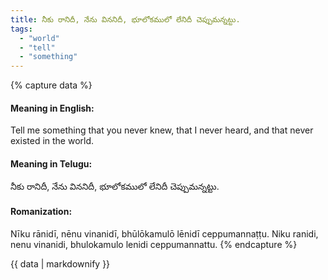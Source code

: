 ```yaml
---
title: నీకు రానిదీ, నేను విననిదీ, భూలోకములో లేనిదీ చెప్పుమన్నట్టు.
tags:
  - "world"
  - "tell"
  - "something"
---
```


{% capture data %}
#### Meaning in English:
Tell me something that you never knew, that I never heard, and that never existed in the world.

#### Meaning in Telugu:
నీకు రానిదీ, నేను విననిదీ, భూలోకములో లేనిదీ చెప్పుమన్నట్టు.

#### Romanization:
Nīku rānidī, nēnu vinanidī, bhūlōkamulō lēnidī ceppumannaṭṭu.
Niku ranidi, nenu vinanidi, bhulokamulo lenidi ceppumannattu.
{% endcapture %}

{{ data | markdownify }}

